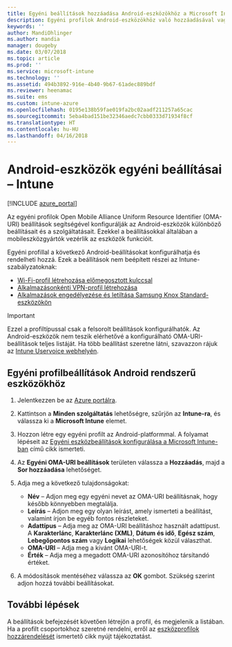 ```yaml
---
title: Egyéni beállítások hozzáadása Android-eszközökhöz a Microsoft Intune-ban – Azure | Microsoft Docs
description: Egyéni profilok Android-eszközökhöz való hozzáadásával vagy létrehozásával előmegosztott kulccsal rendelkező Wi-Fi-profilt és alkalmazásonkénti VPN-profilt hozhat létre, vagy engedélyezheti és letilthatja a Samsung Knox Standard-eszközök alkalmazásait a Microsoft Intune-ban
keywords: ''
author: MandiOhlinger
ms.author: mandia
manager: dougeby
ms.date: 03/07/2018
ms.topic: article
ms.prod: ''
ms.service: microsoft-intune
ms.technology: ''
ms.assetid: 494b3892-916e-4b40-9b67-61adec889bdf
ms.reviewer: heenamac
ms.suite: ems
ms.custom: intune-azure
ms.openlocfilehash: 0195e138b59fae019fa2bc02aadf211257a65cac
ms.sourcegitcommit: 5eba4bad151be32346aedc7cbb0333d71934f8cf
ms.translationtype: HT
ms.contentlocale: hu-HU
ms.lasthandoff: 04/16/2018
---
```

# <a name="custom-settings-for-android-devices---intune"></a>Android-eszközök egyéni beállításai – Intune

[!INCLUDE [azure_portal](./includes/azure_portal.md)]

Az egyéni profilok Open Mobile Alliance Uniform Resource Identifier (OMA-URI) beállítások segítségével konfigurálják az Android-eszközök különböző beállításait és a szolgáltatásait. Ezekkel a beállításokkal általában a mobileszközgyártók vezérlik az eszközök funkcióit.

Egyéni profillal a következő Android-beállításokat konfigurálhatja és rendelheti hozzá. Ezek a beállítások nem beépített részei az Intune-szabályzatoknak:

- [Wi-Fi-profil létrehozása előmegosztott kulccsal](/intune/wi-fi-profile-shared-key)
- [Alkalmazásonkénti VPN-profil létrehozása](/intune/android-pulse-secure-per-app-vpn)
- [Alkalmazások engedélyezése és letiltása Samsung Knox Standard-eszközökön](/intune/samsung-knox-apps-allow-block)

>[!IMPORTANT]
> Ezzel a profiltípussal csak a felsorolt beállítások konfigurálhatók. Az Android-eszközök nem teszik elérhetővé a konfigurálható OMA-URI-beállítások teljes listáját. Ha több beállítást szeretne látni, szavazzon rájuk az [Intune Uservoice webhelyén](https://microsoftintune.uservoice.com/forums/291681-ideas).

## <a name="custom-profile-settings-for-android-devices"></a>Egyéni profilbeállítások Android rendszerű eszközökhöz

1. Jelentkezzen be az [Azure portálra](https://portal.azure.com). 
2. Kattintson a **Minden szolgáltatás** lehetőségre, szűrjön az **Intune-ra**, és válassza ki a  **Microsoft Intune** elemet.
3. Hozzon létre egy egyéni profilt az Android-platformmal. A folyamat lépéseit az [Egyéni eszközbeállítások konfigurálása a Microsoft Intune-ban](custom-settings-configure.md) című cikk ismerteti.
4. Az **Egyéni OMA-URI beállítások** területen válassza a **Hozzáadás**, majd a **Sor hozzáadása** lehetőséget.
5. Adja meg a következő tulajdonságokat:

   - **Név** – Adjon meg egy egyéni nevet az OMA-URI beállításnak, hogy később könnyebben megtalálja.
   - **Leírás** – Adjon meg egy olyan leírást, amely ismerteti a beállítást, valamint írjon be egyéb fontos részleteket.
   - **Adattípus** – Adja meg az OMA-URI beállításhoz használt adattípust. A **Karakterlánc**, **Karakterlánc (XML)**, **Dátum és idő**, **Egész szám**, **Lebegőpontos szám** vagy **Logikai** lehetőségek közül választhat.
   - **OMA-URI** – Adja meg a kívánt OMA-URI-t.
   - **Érték** – Adja meg a megadott OMA-URI azonosítóhoz társítandó értéket.

6. A módosítások mentéséhez válassza az **OK** gombot. Szükség szerint adjon hozzá további beállításokat.

## <a name="next-steps"></a>További lépések

A beállítások befejezését követően létrejön a profil, és megjelenik a listában. Ha a profilt csoportokhoz szeretné rendelni, erről az [eszközprofilok hozzárendelését](device-profile-assign.md) ismertető cikk nyújt tájékoztatást.
